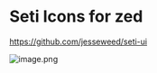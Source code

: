 # Seti Icons for zed

https://github.com/jesseweed/seti-ui

![image.png](https://s2.loli.net/2025/05/06/BaP7M3qswVt8y4v.png)